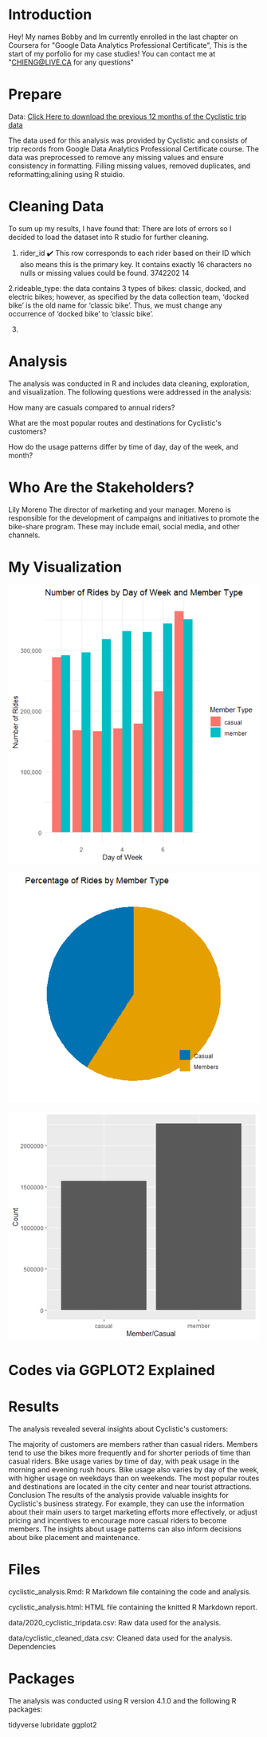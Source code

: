 # Introduction
Hey! My names Bobby and Im currently enrolled in the last chapter on Coursera for "Google Data Analytics Professional Certificate", This is the start of my porfolio for my case studies! You can contact me at "CHIENG@LIVE.CA for any questions"

# Prepare
Data:
[Click Here to download the previous 12 months of the Cyclistic trip data ](https://divvy-tripdata.s3.amazonaws.com/index.html)

The data used for this analysis was provided by Cyclistic and consists of trip records from Google Data Analytics Professional Certificate course. The data was preprocessed to remove any missing values and ensure consistency in formatting. Filling missing values, removed duplicates, and reformatting;alining using R stuidio.
 
# Cleaning Data
To sum up my results, I have found that: There are lots of errors so I decided to load the dataset into R studio for further cleaning.

1. rider_id ✔️ 
This row corresponds to each rider based on their ID which also means this is the primary key. It contains exactly 16 characters no nulls or missing values could be found.
3742202      14



2.rideable_type: 
the data contains 3 types of bikes: classic, docked, and electric bikes; however, as specified by the data collection team, ‘docked bike’ is the old name for ‘classic bike’. Thus, we must change any occurrence of ‘docked bike’ to ‘classic bike’.

3.
# Analysis

The analysis was conducted in R and includes data cleaning, exploration, and visualization. The following questions were addressed in the analysis:

How many are casuals compared to annual riders?

What are the most popular routes and destinations for Cyclistic's customers?

How do the usage patterns differ by time of day, day of the week, and month?

# Who Are the Stakeholders?
Lily Moreno
The director of marketing and your manager. Moreno is responsible for the development of campaigns
and initiatives to promote the bike-share program. These may include email, social media, and other channels.

# My Visualization
![alt text](https://github.com/databubs/Cyclists_2023/blob/main/Days%20Of%20Riders.png)

![alt text](https://github.com/databubs/Cyclists_2023/blob/main/Percentage_Of_Rides_By_Member%20type.png)

![alt text](https://github.com/databubs/Cyclists_2023/blob/main/Cyclists_Members.png?raw=true)

# Codes via GGPLOT2 Explained





# Results
The analysis revealed several insights about Cyclistic's customers:

The majority of customers are members rather than casual riders.
Members tend to use the bikes more frequently and for shorter periods of time than casual riders.
Bike usage varies by time of day, with peak usage in the morning and evening rush hours.
Bike usage also varies by day of the week, with higher usage on weekdays than on weekends.
The most popular routes and destinations are located in the city center and near tourist attractions.
Conclusion
The results of the analysis provide valuable insights for Cyclistic's business strategy. For example, they can use the information about their main users to target marketing efforts more effectively, or adjust pricing and incentives to encourage more casual riders to become members. The insights about usage patterns can also inform decisions about bike placement and maintenance.

# Files
cyclistic_analysis.Rmd: R Markdown file containing the code and analysis.

cyclistic_analysis.html: HTML file containing the knitted R Markdown report.

data/2020_cyclistic_tripdata.csv: Raw data used for the analysis.

data/cyclistic_cleaned_data.csv: Cleaned data used for the analysis.
Dependencies


# Packages 
The analysis was conducted using R version 4.1.0 and the following R packages:

tidyverse
lubridate
ggplot2

